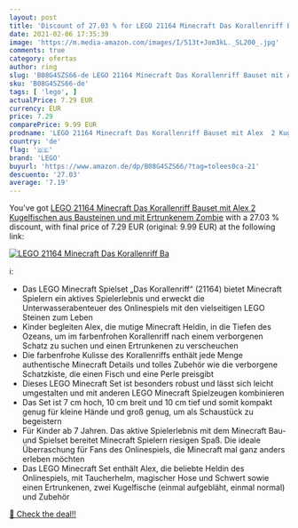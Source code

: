 ```yaml
---
layout: post
title: 'Discount of 27.03 % for LEGO 21164 Minecraft Das Korallenriff Ba'
date: 2021-02-06 17:35:39
image: 'https://m.media-amazon.com/images/I/513t+Jom3kL._SL200_.jpg'
comments: true
category: ofertas
author: ring
slug: 'B08G4SZS66-de LEGO 21164 Minecraft Das Korallenriff Bauset mit Alex 2...'
sku: 'B08G4SZS66-de'
tags: [ 'lego', ]
actualPrice: 7.29 EUR
currency: EUR
price: 7.29
comparePrice: 9.99 EUR
prodname: 'LEGO 21164 Minecraft Das Korallenriff Bauset mit Alex  2 Kugelfischen aus Bausteinen und mit Ertrunkenem Zombie'
country: 'de'
flag: '🇩🇪'
brand: 'LEGO'
buyurl: 'https://www.amazon.de/dp/B08G4SZS66/?tag=tolees0ca-21'
descuento: '27.03'
average: '7.19'
---
```


You've got [LEGO 21164 Minecraft Das Korallenriff Bauset mit Alex  2 Kugelfischen aus Bausteinen und mit Ertrunkenem Zombie](https://www.amazon.de/dp/B08G4SZS66/?tag=tolees0ca-21) with a  27.03 % discount, with final price of 7.29 EUR (original: 9.99 EUR) at the following link:

[![LEGO 21164 Minecraft Das Korallenriff Ba](https://m.media-amazon.com/images/I/513t+Jom3kL._SL200_.jpg)](https://www.amazon.de/dp/B08G4SZS66/?tag=tolees0ca-21)

ℹ️:

- Das LEGO Minecraft Spielset „Das Korallenriff“ (21164) bietet Minecraft Spielern ein aktives Spielerlebnis und erweckt die Unterwasserabenteuer des Onlinespiels mit den vielseitigen LEGO Steinen zum Leben
- Kinder begleiten Alex, die mutige Minecraft Heldin, in die Tiefen des Ozeans, um im farbenfrohen Korallenriff nach einem verborgenen Schatz zu suchen und einen Ertrunkenen zu verscheuchen
- Die farbenfrohe Kulisse des Korallenriffs enthält jede Menge authentische Minecraft Details und tolles Zubehör wie die verborgene Schatzkiste, die einen Fisch und eine Perle preisgibt
- Dieses LEGO Minecraft Set ist besonders robust und lässt sich leicht umgestalten und mit anderen LEGO Minecraft Spielzeugen kombinieren
- Das Set ist 7 cm hoch, 10 cm breit und 10 cm tief und somit kompakt genug für kleine Hände und groß genug, um als Schaustück zu begeistern
- Für Kinder ab 7 Jahren. Das aktive Spielerlebnis mit dem Minecraft Bau- und Spielset bereitet Minecraft Spielern riesigen Spaß. Die ideale Überraschung für Fans des Onlinespiels, die Minecraft mal ganz anders erleben möchten
- Das LEGO Minecraft Set enthält Alex, die beliebte Heldin des Onlinespiels, mit Taucherhelm, magischer Hose und Schwert sowie einen Ertrunkenen, zwei Kugelfische (einmal aufgebläht, einmal normal) und Zubehör

[🛒 Check the deal!!](https://www.amazon.de/dp/B08G4SZS66/?tag=tolees0ca-21)
